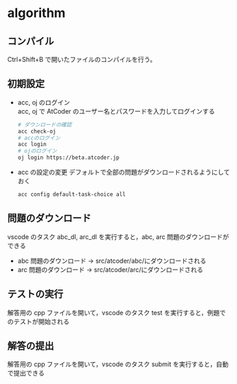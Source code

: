 # algorithm

## コンパイル

Ctrl+Shift+B で開いたファイルのコンパイルを行う。

## 初期設定

- acc, oj のログイン  
   acc, oj で AtCoder のユーザー名とパスワードを入力してログインする

  ```bash
  # ダウンロードの確認
  acc check-oj
  # accのログイン
  acc login
  # ojのログイン
  oj login https://beta.atcoder.jp
  ```

- acc の設定の変更
  デフォルトで全部の問題がダウンロードされるようにしておく
  ```bash
  acc config default-task-choice all
  ```

## 問題のダウンロード

vscode のタスク abc_dl, arc_dl を実行すると，abc, arc 問題のダウンロードができる

- abc 問題のダウンロード -> src/atcoder/abc/にダウンロードされる
- arc 問題のダウンロード -> src/atcoder/arc/にダウンロードされる

## テストの実行

解答用の cpp ファイルを開いて，vscode のタスク test を実行すると，例題でのテストが開始される

## 解答の提出

解答用の cpp ファイルを開いて，vscode のタスク submit を実行すると，自動で提出できる
